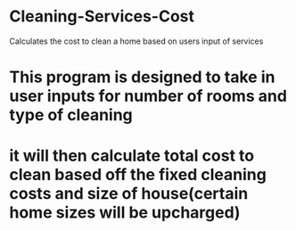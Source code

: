 # Cleaning-Services-Cost
Calculates the cost to clean a home based on users input of services
# This program is designed to take in user inputs for number of rooms and type of cleaning
# it will then calculate total cost to clean based off the fixed cleaning costs and size of house(certain home sizes will be upcharged)
